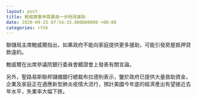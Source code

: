 ```yaml
---
layout: post
title: 鮑威爾重申需要進一步財政援助
date: 2020-09-25 07:54:15.000000000 +08:00
categories: rthk
---
```


聯儲局主席鮑威爾指出，如果政府不能向家庭提供更多援助，可能引發房屋抵押貸款違約。

鮑威爾在出席參議院銀行委員會聽證會上發表有關言論。

另外，聖路易斯聯邦儲備銀行總裁布拉德則表示，鑒於政府已提供大量救助資金，企業及家庭正在適應新型肺炎疫情大流行，預計美國今年底的經濟產出有望接近去年水平，失業率大幅下跌。
